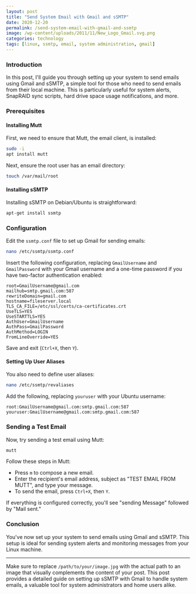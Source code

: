 ```yaml
---
layout: post
title: "Send System Email with Gmail and sSMTP"
date: 2020-12-20
permalink: /send-system-email-with-gmail-and-ssmtp
image: /wp-content/uploads/2011/11/New_Logo_Gmail.svg.png
categories: technology
tags: [linux, ssmtp, email, system administration, gmail]
---
```


### Introduction

In this post, I'll guide you through setting up your system to send emails using Gmail and sSMTP, a simple tool for those who need to send emails from their local machine. This is particularly useful for system alerts, SnapRAID sync scripts, hard drive space usage notifications, and more.

### Prerequisites

#### Installing Mutt

First, we need to ensure that Mutt, the email client, is installed:

```bash
sudo -i
apt install mutt
```

Next, ensure the root user has an email directory:

```bash
touch /var/mail/root
```

#### Installing sSMTP

Installing sSMTP on Debian/Ubuntu is straightforward:

```bash
apt-get install ssmtp
```

### Configuration

Edit the `ssmtp.conf` file to set up Gmail for sending emails:

```bash
nano /etc/ssmtp/ssmtp.conf
```

Insert the following configuration, replacing `GmailUsername` and `GmailPassword` with your Gmail username and a one-time password if you have two-factor authentication enabled:

```
root=GmailUsername@gmail.com
mailhub=smtp.gmail.com:587
rewriteDomain=gmail.com
hostname=fileserver.local
TLS_CA_FILE=/etc/ssl/certs/ca-certificates.crt
UseTLS=YES
UseSTARTTLS=YES
AuthUser=GmailUsername
AuthPass=GmailPassword
AuthMethod=LOGIN
FromLineOverride=YES
```

Save and exit (`Ctrl+X`, then `Y`).

#### Setting Up User Aliases

You also need to define user aliases:

```bash
nano /etc/ssmtp/revaliases
```

Add the following, replacing `youruser` with your Ubuntu username:

```
root:GmailUsername@gmail.com:smtp.gmail.com:587
youruser:GmailUsername@gmail.com:smtp.gmail.com:587
```

### Sending a Test Email

Now, try sending a test email using Mutt:

```bash
mutt
```

Follow these steps in Mutt:
- Press `m` to compose a new email.
- Enter the recipient's email address, subject as "TEST EMAIL FROM MUTT", and type your message.
- To send the email, press `Ctrl+X`, then `Y`.

If everything is configured correctly, you'll see "sending Message" followed by "Mail sent."

### Conclusion

You've now set up your system to send emails using Gmail and sSMTP. This setup is ideal for sending system alerts and monitoring messages from your Linux machine.

---

Make sure to replace `/path/to/your/image.jpg` with the actual path to an image that visually complements the content of your post. This post provides a detailed guide on setting up sSMTP with Gmail to handle system emails, a valuable tool for system administrators and home users alike.